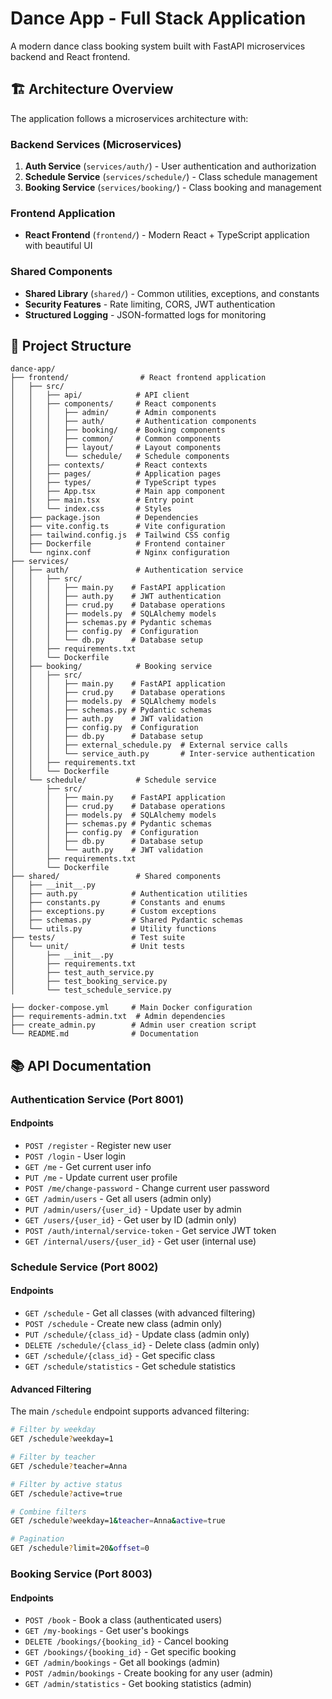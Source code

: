 # Dance App - Full Stack Application

A modern dance class booking system built with FastAPI microservices backend and React frontend.

## 🏗️ Architecture Overview

The application follows a microservices architecture with:

### Backend Services (Microservices)

1. **Auth Service** (`services/auth/`) - User authentication and authorization
2. **Schedule Service** (`services/schedule/`) - Class schedule management
3. **Booking Service** (`services/booking/`) - Class booking and management

### Frontend Application

- **React Frontend** (`frontend/`) - Modern React + TypeScript application with beautiful UI

### Shared Components

- **Shared Library** (`shared/`) - Common utilities, exceptions, and constants
- **Security Features** - Rate limiting, CORS, JWT authentication
- **Structured Logging** - JSON-formatted logs for monitoring

## 📁 Project Structure

```
dance-app/
├── frontend/                # React frontend application
│   ├── src/
│   │   ├── api/            # API client
│   │   ├── components/     # React components
│   │   │   ├── admin/      # Admin components
│   │   │   ├── auth/       # Authentication components
│   │   │   ├── booking/    # Booking components
│   │   │   ├── common/     # Common components
│   │   │   ├── layout/     # Layout components
│   │   │   └── schedule/   # Schedule components
│   │   ├── contexts/       # React contexts
│   │   ├── pages/          # Application pages
│   │   ├── types/          # TypeScript types
│   │   ├── App.tsx         # Main app component
│   │   ├── main.tsx        # Entry point
│   │   └── index.css       # Styles
│   ├── package.json        # Dependencies
│   ├── vite.config.ts      # Vite configuration
│   ├── tailwind.config.js  # Tailwind CSS config
│   ├── Dockerfile          # Frontend container
│   └── nginx.conf          # Nginx configuration
├── services/
│   ├── auth/               # Authentication service
│   │   ├── src/
│   │   │   ├── main.py    # FastAPI application
│   │   │   ├── auth.py    # JWT authentication
│   │   │   ├── crud.py    # Database operations
│   │   │   ├── models.py  # SQLAlchemy models
│   │   │   ├── schemas.py # Pydantic schemas
│   │   │   ├── config.py  # Configuration
│   │   │   └── db.py      # Database setup
│   │   ├── requirements.txt
│   │   └── Dockerfile
│   ├── booking/            # Booking service
│   │   ├── src/
│   │   │   ├── main.py    # FastAPI application
│   │   │   ├── crud.py    # Database operations
│   │   │   ├── models.py  # SQLAlchemy models
│   │   │   ├── schemas.py # Pydantic schemas
│   │   │   ├── auth.py    # JWT validation
│   │   │   ├── config.py  # Configuration
│   │   │   ├── db.py      # Database setup
│   │   │   ├── external_schedule.py  # External service calls
│   │   │   └── service_auth.py       # Inter-service authentication
│   │   ├── requirements.txt
│   │   └── Dockerfile
│   └── schedule/           # Schedule service
│       ├── src/
│       │   ├── main.py    # FastAPI application
│       │   ├── crud.py    # Database operations
│       │   ├── models.py  # SQLAlchemy models
│       │   ├── schemas.py # Pydantic schemas
│       │   ├── config.py  # Configuration
│       │   ├── db.py      # Database setup
│       │   └── auth.py    # JWT validation
│       ├── requirements.txt
│       └── Dockerfile
├── shared/                 # Shared components
│   ├── __init__.py
│   ├── auth.py            # Authentication utilities
│   ├── constants.py       # Constants and enums
│   ├── exceptions.py      # Custom exceptions
│   ├── schemas.py         # Shared Pydantic schemas
│   └── utils.py           # Utility functions
├── tests/                 # Test suite
│   └── unit/              # Unit tests
│       ├── __init__.py
│       ├── requirements.txt
│       ├── test_auth_service.py
│       ├── test_booking_service.py
│       └── test_schedule_service.py

├── docker-compose.yml     # Main Docker configuration
├── requirements-admin.txt  # Admin dependencies
├── create_admin.py        # Admin user creation script
└── README.md              # Documentation
```

## 📚 API Documentation

### Authentication Service (Port 8001)

#### Endpoints
- `POST /register` - Register new user
- `POST /login` - User login
- `GET /me` - Get current user info
- `PUT /me` - Update current user profile
- `POST /me/change-password` - Change current user password
- `GET /admin/users` - Get all users (admin only)
- `PUT /admin/users/{user_id}` - Update user by admin
- `GET /users/{user_id}` - Get user by ID (admin only)
- `POST /auth/internal/service-token` - Get service JWT token
- `GET /internal/users/{user_id}` - Get user (internal use)

### Schedule Service (Port 8002)

#### Endpoints
- `GET /schedule` - Get all classes (with advanced filtering)
- `POST /schedule` - Create new class (admin only)
- `PUT /schedule/{class_id}` - Update class (admin only)
- `DELETE /schedule/{class_id}` - Delete class (admin only)
- `GET /schedule/{class_id}` - Get specific class
- `GET /schedule/statistics` - Get schedule statistics

#### Advanced Filtering
The main `/schedule` endpoint supports advanced filtering:
```bash
# Filter by weekday
GET /schedule?weekday=1

# Filter by teacher
GET /schedule?teacher=Anna

# Filter by active status
GET /schedule?active=true

# Combine filters
GET /schedule?weekday=1&teacher=Anna&active=true

# Pagination
GET /schedule?limit=20&offset=0
```
### Booking Service (Port 8003)

#### Endpoints
- `POST /book` - Book a class (authenticated users)
- `GET /my-bookings` - Get user's bookings
- `DELETE /bookings/{booking_id}` - Cancel booking
- `GET /bookings/{booking_id}` - Get specific booking
- `GET /admin/bookings` - Get all bookings (admin)
- `POST /admin/bookings` - Create booking for any user (admin)
- `GET /admin/statistics` - Get booking statistics (admin)
